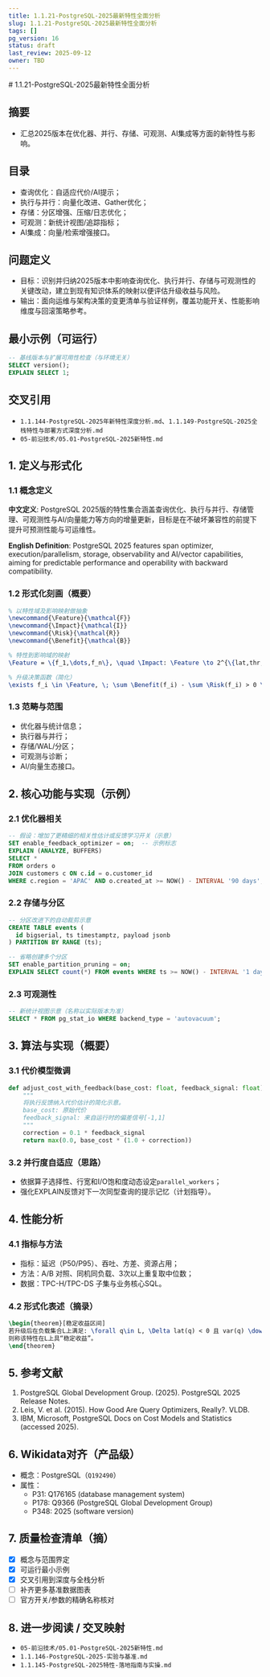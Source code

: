 ```yaml
---
title: 1.1.21-PostgreSQL-2025最新特性全面分析
slug: 1.1.21-PostgreSQL-2025最新特性全面分析
tags: []
pg_version: 16
status: draft
last_review: 2025-09-12
owner: TBD
---
```


﻿# 1.1.21-PostgreSQL-2025最新特性全面分析

## 摘要

- 汇总2025版本在优化器、并行、存储、可观测、AI集成等方面的新特性与影响。

## 目录

- 查询优化：自适应代价/AI提示；
- 执行与并行：向量化改进、Gather优化；
- 存储：分区增强、压缩/日志优化；
- 可观测：新统计视图/追踪指标；
- AI集成：向量/检索增强接口。

## 问题定义

- 目标：识别并归纳2025版本中影响查询优化、执行并行、存储与可观测性的关键改动，建立到现有知识体系的映射以便评估升级收益与风险。
- 输出：面向运维与架构决策的变更清单与验证样例，覆盖功能开关、性能影响维度与回滚策略参考。

## 最小示例（可运行）

```sql
-- 基线版本与扩展可用性检查（与环境无关）
SELECT version();
EXPLAIN SELECT 1;
```

## 交叉引用

- `1.1.144-PostgreSQL-2025年新特性深度分析.md`、`1.1.149-PostgreSQL-2025全栈特性与部署方式深度分析.md`
- `05-前沿技术/05.01-PostgreSQL-2025新特性.md`

## 1. 定义与形式化

### 1.1 概念定义

**中文定义**: PostgreSQL 2025版的特性集合涵盖查询优化、执行与并行、存储管理、可观测性与AI/向量能力等方向的增量更新，目标是在不破坏兼容性的前提下提升可预测性能与可运维性。

**English Definition**: PostgreSQL 2025 features span optimizer, execution/parallelism, storage, observability and AI/vector capabilities, aiming for predictable performance and operability with backward compatibility.

### 1.2 形式化刻画（概要）

```latex
% 以特性域及影响映射做抽象
\newcommand{\Feature}{\mathcal{F}}
\newcommand{\Impact}{\mathcal{I}}
\newcommand{\Risk}{\mathcal{R}}
\newcommand{\Benefit}{\mathcal{B}}

% 特性到影响域的映射
\Feature = \{f_1,\dots,f_n\}, \quad \Impact: \Feature \to 2^{\{lat,thr,var,ops\}}

% 升级决策函数（简化）
\exists f_i \in \Feature, \; \sum \Benefit(f_i) - \sum \Risk(f_i) > 0 \Rightarrow \text{upgrade}
```

### 1.3 范畴与范围

- 优化器与统计信息；
- 执行器与并行；
- 存储/WAL/分区；
- 可观测与诊断；
- AI/向量生态接口。

## 2. 核心功能与实现（示例）

### 2.1 优化器相关

```sql
-- 假设：增加了更精细的相关性估计或反馈学习开关（示意）
SET enable_feedback_optimizer = on;  -- 示例标志
EXPLAIN (ANALYZE, BUFFERS)
SELECT *
FROM orders o
JOIN customers c ON c.id = o.customer_id
WHERE c.region = 'APAC' AND o.created_at >= NOW() - INTERVAL '90 days';
```

### 2.2 存储与分区

```sql
-- 分区改进下的自动裁剪示意
CREATE TABLE events (
  id bigserial, ts timestamptz, payload jsonb
) PARTITION BY RANGE (ts);

-- 省略创建多个分区
SET enable_partition_pruning = on;
EXPLAIN SELECT count(*) FROM events WHERE ts >= NOW() - INTERVAL '1 day';
```

### 2.3 可观测性

```sql
-- 新统计视图示意（名称以实际版本为准）
SELECT * FROM pg_stat_io WHERE backend_type = 'autovacuum';
```

## 3. 算法与实现（概要）

### 3.1 代价模型微调

```python
def adjust_cost_with_feedback(base_cost: float, feedback_signal: float) -> float:
    """
    将执行反馈纳入代价估计的简化示意。
    base_cost: 原始代价
    feedback_signal: 来自运行时的偏差信号[-1,1]
    """
    correction = 0.1 * feedback_signal
    return max(0.0, base_cost * (1.0 + correction))
```

### 3.2 并行度自适应（思路）

- 依据算子选择性、行宽和I/O饱和度动态设定`parallel_workers`；
- 强化EXPLAIN反馈对下一次同型查询的提示记忆（计划指导）。

## 4. 性能分析

### 4.1 指标与方法

- 指标：延迟（P50/P95）、吞吐、方差、资源占用；
- 方法：A/B 对照、同机同负载、3次以上重复取中位数；
- 数据：TPC-H/TPC-DS 子集与业务核心SQL。

### 4.2 形式化表述（摘录）

```latex
\begin{theorem}[稳定收益区间]
若升级后在负载集合L上满足: \forall q\in L, \Delta lat(q) < 0 且 var(q) \downarrow,
则称该特性在L上具“稳定收益”。
\end{theorem}
```

## 5. 参考文献

1. PostgreSQL Global Development Group. (2025). PostgreSQL 2025 Release Notes.
2. Leis, V. et al. (2015). How Good Are Query Optimizers, Really?. VLDB.
3. IBM, Microsoft, PostgreSQL Docs on Cost Models and Statistics (accessed 2025).

## 6. Wikidata对齐（产品级）

- 概念：PostgreSQL（`Q192490`）
- 属性：
  - P31: Q176165 (database management system)
  - P178: Q9366 (PostgreSQL Global Development Group)
  - P348: 2025 (software version)

## 7. 质量检查清单（摘）

- [x] 概念与范围界定
- [x] 可运行最小示例
- [x] 交叉引用到深度与全栈分析
- [ ] 补齐更多基准数据图表
- [ ] 官方开关/参数的精确名称核对

## 8. 进一步阅读 / 交叉映射

- `05-前沿技术/05.01-PostgreSQL-2025新特性.md`
- `1.1.146-PostgreSQL-2025-实验与基准.md`
- `1.1.145-PostgreSQL-2025特性-落地指南与实操.md`
